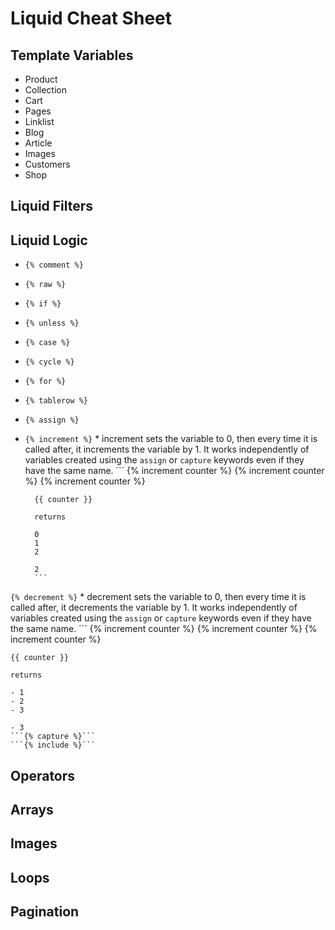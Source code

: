 # Liquid Cheat Sheet

## Template Variables

+ Product
+ Collection
+ Cart
+ Pages
+ Linklist
+ Blog
+ Article
+ Images
+ Customers
+ Shop

## Liquid Filters

## Liquid Logic

+ ```{% comment %}```
+ ```{% raw %}```
+ ```{% if %}```
+ ```{% unless %}```
+ ```{% case %}```
+ ```{% cycle %}```
+ ```{% for %}```
+ ```{% tablerow %}```
+ ```{% assign %}```
+ ```{% increment %}```
		* increment sets the variable to 0, then every time it is called after, it increments the variable by 1.  It works independently of variables created using the ```assign``` or ```capture``` keywords even if they have the same name.
		```
		{% increment counter %}
		{% increment counter %}
		{% increment counter %}

		{{ counter }}

		returns 

		0
		1
		2
		
		2
		```
```{% decrement %}```
	* decrement sets the variable to 0, then every time it is called after, it decrements the variable by 1.  It works independently of variables created using the ```assign``` or ```capture``` keywords even if they have the same name.
	```
	{% increment counter %}
	{% increment counter %}
	{% increment counter %}

	{{ counter }}

	returns 

	- 1
	- 2
	- 3

	- 3
	```{% capture %}```
	```{% include %}```


## Operators

## Arrays

## Images

## Loops

## Pagination